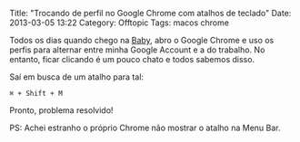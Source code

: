 Title: "Trocando de perfil no Google Chrome com atalhos de teclado"
Date: 2013-03-05 13:22
Category: Offtopic
Tags: macos chrome

Todos os dias quando chego na [Baby](http://www.baby.com.br), abro o Google Chrome e uso os perfis para alternar entre minha Google Account e a do trabalho. No entanto, ficar clicando é um pouco chato e todos sabemos disso.

Saí em busca de um atalho para tal:

``⌘ + Shift + M``

Pronto, problema resolvido!

PS: Achei estranho o próprio Chrome não mostrar o atalho na Menu Bar.

